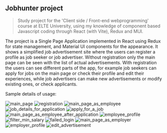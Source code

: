 ## Jobhunter project
>Study project for the 'Client side / Front-end webprogramming' course at ELTE University, using my knowledge of component based Javascript coding through React (with Vite), Redux and MUI.

The project is a Single Page Application implemented in React using Redux for state management, and Material UI components for the appearance.
It shows a simplified job advertisement site where the users can register a profile as job seeker or job advertiser.
Without registration only the main page can be seen with the list of actual advertisements.
With registration the users can see different parts of the app, for example job seekers can apply for jobs on the main page or check their profile and edit their experiences,
while job advertisers can make new advertisements or modify existing ones, or check applicants.

Sample details of usage:

![main_page](https://github.com/user-attachments/assets/be9f7c1e-a5f2-4759-b8cc-4f03a42c38ff)
![registration](https://github.com/user-attachments/assets/d14d9e47-a43a-4c7d-9793-b285003b38bf)
![main_page_as_employee](https://github.com/user-attachments/assets/b881c8a6-2b5c-45e9-8897-dcb70057cfd9)
![job_details_for_application](https://github.com/user-attachments/assets/8dba6a96-766d-471c-9c62-2dfc5cb86f77)
![apply_for_a_job](https://github.com/user-attachments/assets/c0d2e87e-9dbf-46d2-a35f-86cc0d303cd8)
![main_page_as_employee_after_application](https://github.com/user-attachments/assets/41d97844-1144-4fc0-8c3a-345bc6417bf9)
![employee_profile](https://github.com/user-attachments/assets/2a78a772-5967-452c-9122-03504b9c74e2)
![filter_min_salary](https://github.com/user-attachments/assets/2d591c15-cd7e-45cb-9e49-c4db7f2715ea)
![failed_login](https://github.com/user-attachments/assets/ba887394-b619-45fb-9309-c145b839a1ee)
![main_page_as_employer](https://github.com/user-attachments/assets/3ab09540-7532-45b0-9389-add2596dcee7)
![employer_profile](https://github.com/user-attachments/assets/3b8443d3-f0c2-4e30-942e-ec7a93987d05)
![edit_advertisement](https://github.com/user-attachments/assets/1d4a9dd2-e2c9-49ca-a660-492a985085fb)
